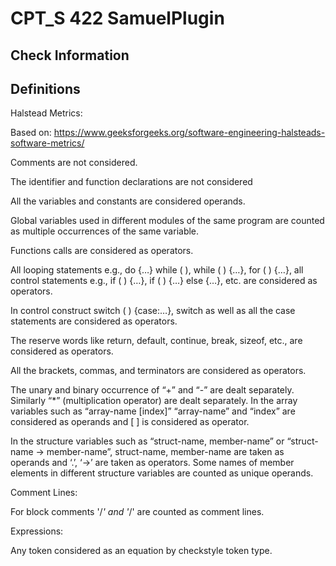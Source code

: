# CPT_S 422 SamuelPlugin



## Check Information

## Definitions

Halstead Metrics: 

Based on: https://www.geeksforgeeks.org/software-engineering-halsteads-software-metrics/

Comments are not considered.

The identifier and function declarations are not considered

All the variables and constants are considered operands.

Global variables used in different modules of the same program are counted as multiple occurrences of the same variable.

Functions calls are considered as operators.

All looping statements e.g., do {…} while ( ), while ( ) {…}, for ( ) {…}, all control statements e.g., if ( ) {…}, if ( ) {…} else {…}, etc. are considered as operators.

In control construct switch ( ) {case:…}, switch as well as all the case statements are considered as operators.

The reserve words like return, default, continue, break, sizeof, etc., are considered as operators.

All the brackets, commas, and terminators are considered as operators.

The unary and binary occurrence of “+” and “-” are dealt separately. Similarly “*” (multiplication operator) are dealt separately.
In the array variables such as “array-name [index]” “array-name” and “index” are considered as operands and [ ] is considered as operator.

In the structure variables such as “struct-name, member-name” or “struct-name -> member-name”, struct-name, member-name are taken as operands and ‘.’, ‘->’ are taken as operators. Some names of member elements in different structure variables are counted as unique operands.

Comment Lines:

For block comments '/*' and '*/' are counted as comment lines.

Expressions:

Any token considered as an equation by checkstyle token type.
